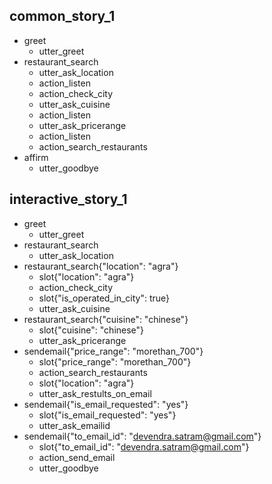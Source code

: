 ## common_story_1
* greet
    - utter_greet
* restaurant_search
    - utter_ask_location
    - action_listen
    - action_check_city
    - utter_ask_cuisine
    - action_listen
    - utter_ask_pricerange
    - action_listen
    - action_search_restaurants
* affirm
    - utter_goodbye
## interactive_story_1
* greet
    - utter_greet
* restaurant_search
    - utter_ask_location
* restaurant_search{"location": "agra"}
    - slot{"location": "agra"}
    - action_check_city
    - slot{"is_operated_in_city": true}
    - utter_ask_cuisine
* restaurant_search{"cuisine": "chinese"}
    - slot{"cuisine": "chinese"}
    - utter_ask_pricerange
* sendemail{"price_range": "morethan_700"}
    - slot{"price_range": "morethan_700"}
    - action_search_restaurants
    - slot{"location": "agra"}
    - utter_ask_restults_on_email
* sendemail{"is_email_requested": "yes"}
    - slot{"is_email_requested": "yes"}
    - utter_ask_emailid
* sendemail{"to_email_id": "devendra.satram@gmail.com"}
    - slot{"to_email_id": "devendra.satram@gmail.com"}
    - action_send_email
    - utter_goodbye
